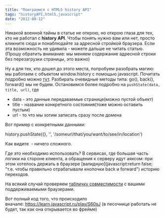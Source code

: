 ```yaml
---
title: "Поиграемся с HTML5 history API"
tags: "historyAPI,html5,javascript"
date: "2012-08-12"
---
```


<script type="text/javascript">// <![CDATA[ function playHistory(count) { var string = location.pathname + location.search; var i = 0; var state = ''; function draw(){ if(i == string.length){ state ='';i = 0; count--; } if(!count){ return false; } state = state + string[i]; i++; history.pushState({}, '', state); setTimeout(draw, 100); } draw(); } // ]]></script>

 Никакой военной тайны в статье не открою, но открою глаза для тех, кто не работал с **history API**. Чтобы понять нужно вам или нет, просто кликните сюда и понаблюдайте за адресной стройкой браузера. Если эта возможность не удивила - можете дальше не читать статью. (Прошу обратить внимание: мы меняем содержание адресной строки без перезагрузки страницы, это важно)

Ну а для тех, кто дошел до этого места, попробуем разобрать магию: мы работаем с объектом window.history с помощью javascript. Почитать подробно можно [тут](https://dev.w3.org/html5/spec/history.html). Разбирать очевидные методы типа: go(), back(), forward() мы не будем. Остановимся более подробно на `pushState(data, title, url)`, где

- data - это данные передаваемые странице(можно пустой объект)
- title - название конкретного состояния(тоже можно оставить пустым)
- url - то что мы хотим записать сразу после домена

Вот пример с конкретными данными:

history.pushState({}, '', '/someurl/that/you/want/to/see/in/location')

Как видите  - ничего сложного.

Где это необходимо использовать? В сервисах, где большая часть логики на стороне клиента, а обращения к серверу идут аяксом: при этом хотелось держать в браузере [валидную](javascript:return false; "т.е. чтобы правильно отрабатывали кнопочки back и forward") историю переходов.

На всякий случай проверяем [табличку совместимости](https://caniuse.com/#search=history) с вашими поддерживаемыми браузерами.

Вот полный код того, что происходило вначале: https://learn.javascript.ru/play/S60sJ (в песочнице работать не будет, так как она открывается во фрейме)
